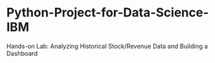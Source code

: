 # Python-Project-for-Data-Science-IBM
Hands-on Lab: Analyzing Historical Stock/Revenue Data and Building a Dashboard
